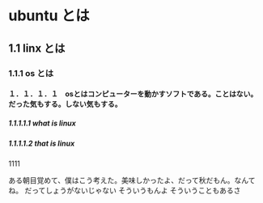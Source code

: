 # ubuntu とは
## 1.1 linx とは
### 1.1.1 os とは
#### １．１．１．１　osとはコンピューターを動かすソフトである。ことはない。だった気もする。しない気もする。
##### 1.1.1.1.1 what is linux
##### 1.1.1.1.2 that is linux
1111

ある朝目覚めて、僕はこう考えた。美味しかったよ、だって秋だもん。なんてね。
だってしょうがないじゃない
そういうもんよ
そういうこともあるさ
